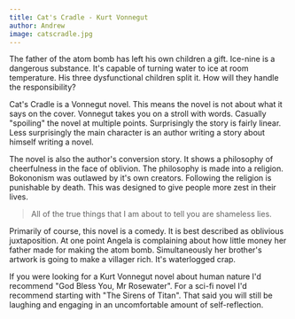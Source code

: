 ```yaml
---
title: Cat's Cradle - Kurt Vonnegut 
author: Andrew
image: catscradle.jpg
---
```

The father of the atom bomb has left his own children a gift. Ice-nine is a dangerous substance. It's capable of turning water to ice at room temperature. His three dysfunctional children split it. How will they handle the responsibility? 

Cat's Cradle is a Vonnegut novel. This means the novel is not about what it says on the cover. Vonnegut takes you on a stroll with words. Casually "spoiling" the novel at multiple points. Surprisingly the story is fairly linear. Less surprisingly the main character is an author writing a story about himself writing a novel. 

The novel is also the author's conversion story. It shows a philosophy of cheerfulness in the face of oblivion. The philosophy is made into a religion. Bokononism was outlawed by it's own creators. Following the religion is punishable by death. This was designed to give people more zest in their lives.

>All of the true things that I am about to tell you are shameless lies.

Primarily of course, this novel is a comedy. It is best described as oblivious juxtaposition. At one point Angela is complaining about how little money her father made for making the atom bomb. Simultaneously her brother's artwork is going to make a villager rich. It's waterlogged crap. 

If you were looking for a Kurt Vonnegut novel about human nature I'd recommend "God Bless You, Mr Rosewater". For a sci-fi novel I'd recommend starting with "The Sirens of Titan". That said you will still be laughing and engaging in an uncomfortable amount of self-reflection.
